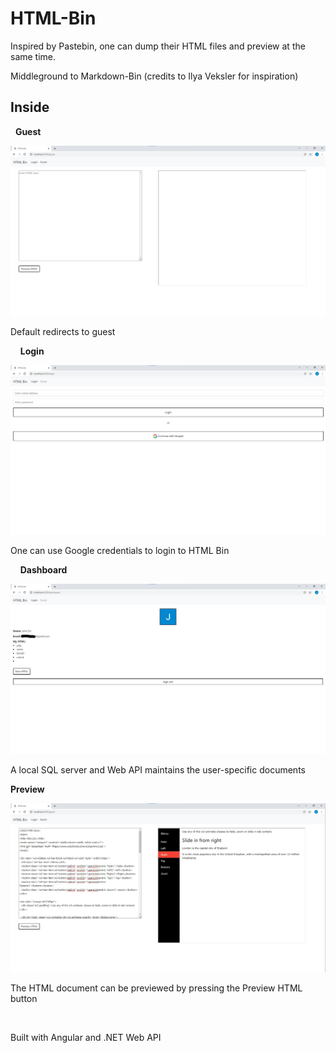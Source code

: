 # HTML-Bin

Inspired by Pastebin, one can dump their HTML files and preview at the same time. 

Middleground to Markdown-Bin (credits to Ilya Veksler for inspiration)


## Inside
&nbsp;
**Guest**

![guest_page](/resource/guest_page.jpg)

Default redirects to guest


&nbsp;&nbsp;&nbsp;
**Login**

![login_page](/resource/login_page.jpg)

One can use Google credentials to login to HTML Bin

&nbsp;&nbsp;&nbsp;
**Dashboard**

![dashboard_page](/resource/dashboard_page.jpg)

A local SQL server and Web API maintains the user-specific documents
&nbsp;&nbsp;&nbsp;


**Preview**

![preview_page](/resource/preview_page.jpg)

The HTML document can be previewed by pressing the Preview HTML button



&nbsp;&nbsp;&nbsp;&nbsp;

Built with Angular and .NET Web API



